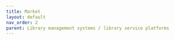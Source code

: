 ```yaml
---
title: Market
layout: default
nav_order: 2
parent: Library management systems / library service platforms
---
```


